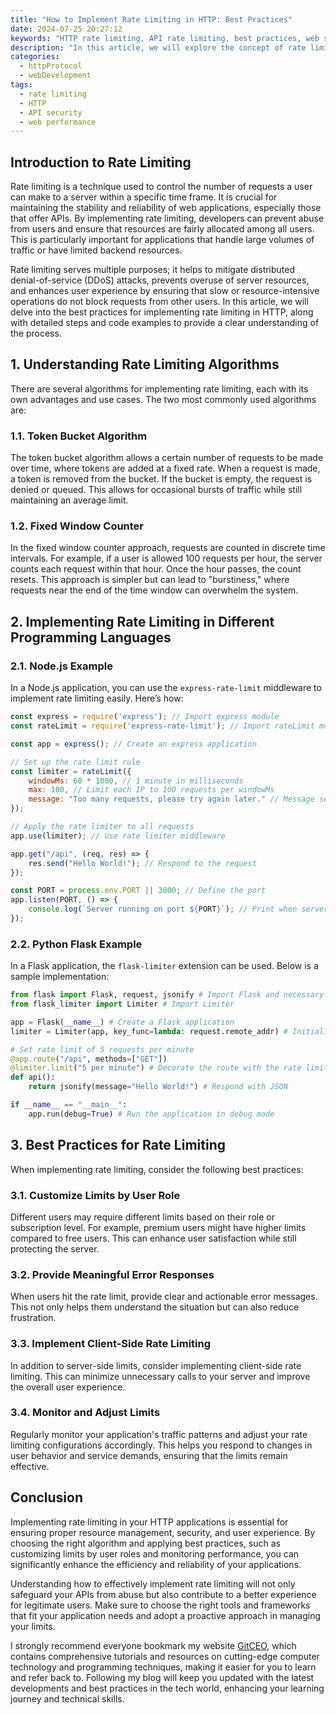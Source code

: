 ```yaml
---
title: "How to Implement Rate Limiting in HTTP: Best Practices"
date: 2024-07-25 20:27:12
keywords: "HTTP rate limiting, API rate limiting, best practices, web server performance, security"
description: "In this article, we will explore the concept of rate limiting in HTTP, understand its importance in ensuring the security and performance of web applications. Rate limiting is a technique used to control the amount of incoming requests to a server, ensuring that no single user can overwhelm the backend services. We will discuss different methods of implementing rate limiting, including token bucket and fixed window algorithms. Additionally, we will provide detailed steps for implementing rate limiting in popular programming languages and frameworks, allowing you to safeguard your application from abuse, enhance user experience, and maintain system integrity. Best practices and real-world scenarios will be covered to provide a comprehensive understanding of how to effectively apply rate limiting in various scenarios."
categories:
  - httpProtocol
  - webDevelopment
tags:
  - rate limiting
  - HTTP
  - API security
  - web performance
---
```


## Introduction to Rate Limiting

Rate limiting is a technique used to control the number of requests a user can make to a server within a specific time frame. It is crucial for maintaining the stability and reliability of web applications, especially those that offer APIs. By implementing rate limiting, developers can prevent abuse from users and ensure that resources are fairly allocated among all users. This is particularly important for applications that handle large volumes of traffic or have limited backend resources.

Rate limiting serves multiple purposes; it helps to mitigate distributed denial-of-service (DDoS) attacks, prevents overuse of server resources, and enhances user experience by ensuring that slow or resource-intensive operations do not block requests from other users. In this article, we will delve into the best practices for implementing rate limiting in HTTP, along with detailed steps and code examples to provide a clear understanding of the process.

<!-- more -->

## 1. Understanding Rate Limiting Algorithms

There are several algorithms for implementing rate limiting, each with its own advantages and use cases. The two most commonly used algorithms are:

### 1.1. Token Bucket Algorithm

The token bucket algorithm allows a certain number of requests to be made over time, where tokens are added at a fixed rate. When a request is made, a token is removed from the bucket. If the bucket is empty, the request is denied or queued. This allows for occasional bursts of traffic while still maintaining an average limit.

### 1.2. Fixed Window Counter

In the fixed window counter approach, requests are counted in discrete time intervals. For example, if a user is allowed 100 requests per hour, the server counts each request within that hour. Once the hour passes, the count resets. This approach is simpler but can lead to "burstiness," where requests near the end of the time window can overwhelm the system.

## 2. Implementing Rate Limiting in Different Programming Languages

### 2.1. Node.js Example

In a Node.js application, you can use the `express-rate-limit` middleware to implement rate limiting easily. Here’s how:

```javascript
const express = require('express'); // Import express module
const rateLimit = require('express-rate-limit'); // Import rateLimit module

const app = express(); // Create an express application

// Set up the rate limit rule
const limiter = rateLimit({
    windowMs: 60 * 1000, // 1 minute in milliseconds
    max: 100, // Limit each IP to 100 requests per windowMs
    message: "Too many requests, please try again later." // Message sent when limit reached
});

// Apply the rate limiter to all requests
app.use(limiter); // Use rate limiter middleware

app.get("/api", (req, res) => {
    res.send("Hello World!"); // Respond to the request
});

const PORT = process.env.PORT || 3000; // Define the port
app.listen(PORT, () => {
    console.log(`Server running on port ${PORT}`); // Print when server starts
});
```

### 2.2. Python Flask Example

In a Flask application, the `flask-limiter` extension can be used. Below is a sample implementation:

```python
from flask import Flask, request, jsonify # Import Flask and necessary modules
from flask_limiter import Limiter # Import Limiter

app = Flask(__name__) # Create a Flask application
limiter = Limiter(app, key_func=lambda: request.remote_addr) # Initialize the limiter

# Set rate limit of 5 requests per minute
@app.route("/api", methods=["GET"])
@limiter.limit("5 per minute") # Decorate the route with the rate limit
def api():
    return jsonify(message="Hello World!") # Respond with JSON

if __name__ == "__main__":
    app.run(debug=True) # Run the application in debug mode
```

## 3. Best Practices for Rate Limiting

When implementing rate limiting, consider the following best practices:

### 3.1. Customize Limits by User Role

Different users may require different limits based on their role or subscription level. For example, premium users might have higher limits compared to free users. This can enhance user satisfaction while still protecting the server.

### 3.2. Provide Meaningful Error Responses

When users hit the rate limit, provide clear and actionable error messages. This not only helps them understand the situation but can also reduce frustration.

### 3.3. Implement Client-Side Rate Limiting

In addition to server-side limits, consider implementing client-side rate limiting. This can minimize unnecessary calls to your server and improve the overall user experience.

### 3.4. Monitor and Adjust Limits

Regularly monitor your application's traffic patterns and adjust your rate limiting configurations accordingly. This helps you respond to changes in user behavior and service demands, ensuring that the limits remain effective.

## Conclusion

Implementing rate limiting in your HTTP applications is essential for ensuring proper resource management, security, and user experience. By choosing the right algorithm and applying best practices, such as customizing limits by user roles and monitoring performance, you can significantly enhance the efficiency and reliability of your applications. 

Understanding how to effectively implement rate limiting will not only safeguard your APIs from abuse but also contribute to a better experience for legitimate users. Make sure to choose the right tools and frameworks that fit your application needs and adopt a proactive approach in managing your limits.

I strongly recommend everyone bookmark my website [GitCEO](https://gitceo.com), which contains comprehensive tutorials and resources on cutting-edge computer technology and programming techniques, making it easier for you to learn and refer back to. Following my blog will keep you updated with the latest developments and best practices in the tech world, enhancing your learning journey and technical skills.